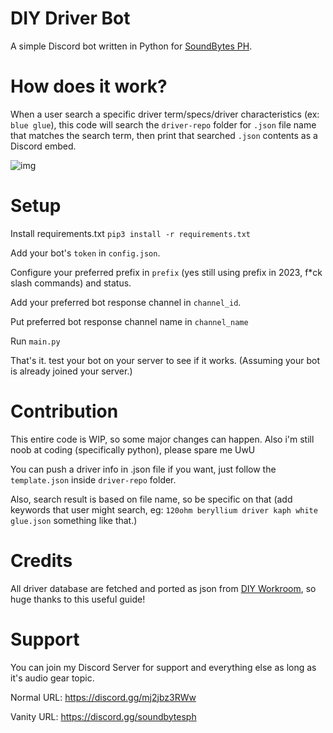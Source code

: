 # DIY Driver Bot
A simple Discord bot written in Python for [SoundBytes PH](https://discord.gg/soundbytesph).
 
# How does it work?
When a user search a specific driver term/specs/driver characteristics (ex: `blue glue`), this code will search the `driver-repo` folder for `.json` file name that matches the search term, then print that searched `.json` contents as a Discord embed.

![img](https://cdn.discordapp.com/attachments/899688146466385961/1066592775879004240/Screenshot_2023-01-22_133822.png)

# Setup
Install requirements.txt `pip3 install -r requirements.txt`

Add your bot's `token` in `config.json`.

Configure your preferred prefix in `prefix` (yes still using prefix in 2023, f*ck slash commands) and status.

Add your preferred bot response channel in `channel_id`.

Put preferred bot response channel name in `channel_name`

Run `main.py`

That's it. test your bot on your server to see if it works. (Assuming your bot is already joined your server.)

# Contribution
This entire code is WIP, so some major changes can happen. Also i'm still noob at coding (specifically python), please spare me UwU

You can push a driver info in .json file if you want, just follow the `template.json` inside `driver-repo` folder.

Also, search result is based on file name, so be specific on that (add keywords that user might search, eg: `120ohm beryllium driver kaph white glue.json` something like that.)

# Credits
All driver database are fetched and ported as json from [DIY Workroom](https://docs.google.com/spreadsheets/d/1PRXhXgAr8N-EiNk3K9Cuqd36LeS5JB7ZuFDAgJbTCm8/edit#gid=0), so huge thanks to this useful guide!

# Support
You can join my Discord Server for support and everything else as long as it's audio gear topic.

Normal URL:
https://discord.gg/mj2jbz3RWw

Vanity URL:
https://discord.gg/soundbytesph
